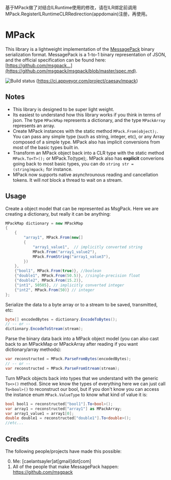 基于MPack做了对结合ILRuntime使用的修改，请在ILR绑定前调用MPack.RegisterILRuntimeCLRRedirection(appdomain)注册，再使用。

MPack   
=====
This library is a lightweight implementation of the [MessagePack](http://msgpack.org/) binary serialization format. MessagePack is a 1-to-1 binary representation of JSON, and the official specification can be found here: [https://github.com/msgpack...](https://github.com/msgpack/msgpack/blob/master/spec.md).

![Build status](https://ci.appveyor.com/api/projects/status/84jv0lllniqsicpb?svg=true) (https://ci.appveyor.com/project/caesay/mpack)

Notes
-----
* This library is designed to be super light weight.
* Its easiest to understand how this library works if you think in terms of json. The type `MPackMap` represents a dictionary, and the type `MPackArray` represents an array. 
* Create MPack instances with the static method `MPack.From(object);`. You can pass any simple type (such as string, integer, etc), or any Array composed of a simple type. MPack also has implicit conversions from most of the basic types built in.
* Transform an MPack object back into a CLR type with the static method `MPack.To<T>();` or MPack.To(type);. MPack also has **explicit** converions going back to most basic types, you can do `string str = (string)mpack;` for instance.
* MPack now supports native asynchrounous reading and cancellation tokens. It will *not* block a thread to wait on a stream.


Usage
-----
Create a object model that can be represented as MsgPack. Here we are creating a dictionary, but really it can be anything:
```csharp
MPackMap dictionary = new MPackMap
{
    {
        "array1", MPack.From(new[]
        {
            "array1_value1",  // implicitly converted string
            MPack.From("array1_value2"),
            MPack.FromString("array1_value3"),
        })
    },
    {"bool1", MPack.From(true)}, //boolean
    {"double1", MPack.From(50.5)}, //single-precision float
    {"double2", MPack.From(15.2)},
    {"int1", 50505}, // implicitly converted integer
    {"int2", MPack.From(50)} // integer
};
```
Serialize the data to a byte array or to a stream to be saved, transmitted, etc:
```csharp
byte[] encodedBytes = dictionary.EncodeToBytes();
// -- or --
dictionary.EncodeToStream(stream);
```
Parse the binary data back into a MPack object model (you can also cast back to an MPackMap or MPackArray after reading if you want dictionary/array methods):
```csharp
var reconstructed = MPack.ParseFromBytes(encodedBytes);
// -- or --
var reconstructed = MPack.ParseFromStream(stream);
```
Turn MPack objects back into types that we understand with the generic `To<>()` method. Since we know the types of everything here we can just call `To<bool>()` to reconstruct our bool, but if you don't know you can access the instance enum `MPack.ValueType` to know what kind of value it is:
```csharp
bool bool1 = reconstructed["bool1"].To<bool>();
var array1 = reconstructed["array1"] as MPackArray;
var array1_value1 = array1[0];
double double1 = reconstructed["double1"].To<double>();
//etc...
```

Credits
-------
The following people/projects have made this possible:

0. Me: [caelantsayler]at[gmail]dot[com]
0. All of the people that make MessagePack happen: https://github.com/msgpack
